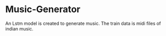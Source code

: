 # Music-Generator

An Lstm model is created to generate music. 
The train data is midi files of indian music.
